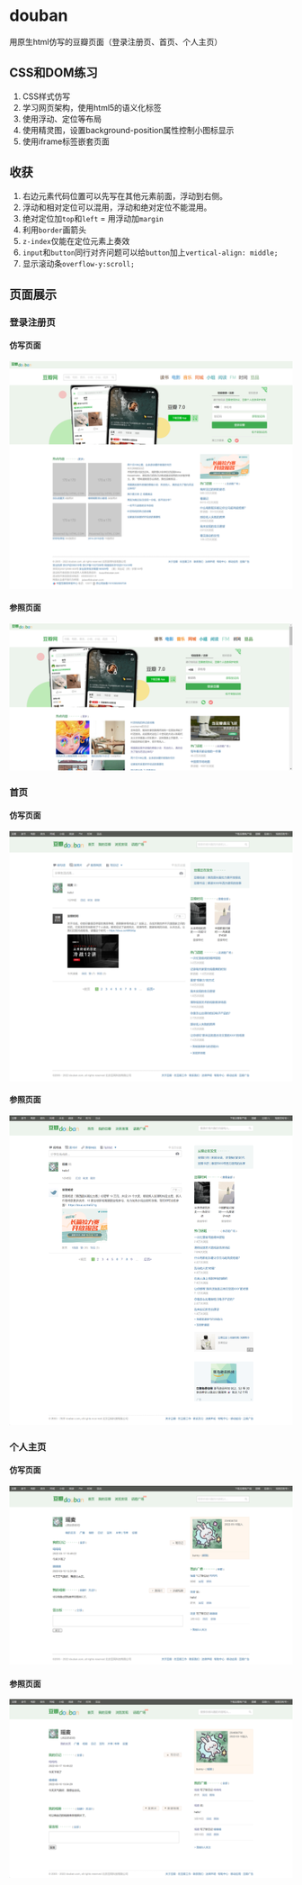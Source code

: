# douban
用原生html仿写的豆瓣页面（登录注册页、首页、个人主页）

## CSS和DOM练习
1. CSS样式仿写
2. 学习网页架构，使用html5的语义化标签
3. 使用浮动、定位等布局
4. 使用精灵图，设置background-position属性控制小图标显示
5. 使用iframe标签嵌套页面

## 收获
1. 右边元素代码位置可以先写在其他元素前面，浮动到右侧。
2. 浮动和相对定位可以混用，浮动和绝对定位不能混用。
3. 绝对定位加`top`和`left` = 用浮动加`margin`
4. 利用`border`画箭头
5. `z-index`仅能在定位元素上奏效
6. `input`和`button`同行对齐问题可以给`button`加上`vertical-align: middle;`
7. 显示滚动条`overflow-y:scroll;`

## 页面展示
### 登录注册页
#### 仿写页面
![image](./images/pages/imitation-pre.png)

#### 参照页面
![image](./images/pages/reference-pre.png)

### 首页
#### 仿写页面
![image](./images/pages/imitation-homepage.png)

#### 参照页面
![image](./images/pages/reference-homepage.png)

### 个人主页
#### 仿写页面
![image](./images/pages/imitation-mypage.png)

#### 参照页面
![image](./images/pages/reference-mypage.png)